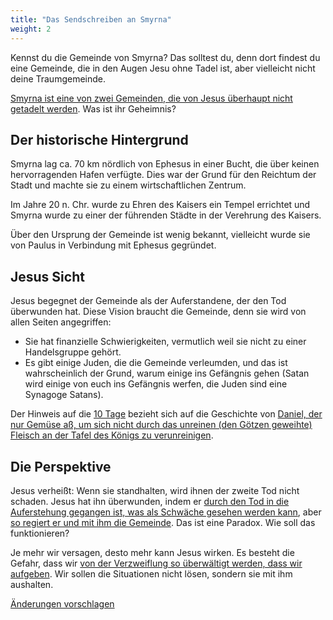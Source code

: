 ```yaml
---
title: "Das Sendschreiben an Smyrna"
weight: 2
---
```



Kennst du die Gemeinde von Smyrna? Das solltest du, denn dort findest du eine Gemeinde, die in den Augen Jesu ohne Tadel ist, aber vielleicht nicht deine Traumgemeinde.

[Smyrna ist eine von zwei Gemeinden, die von Jesus überhaupt nicht getadelt werden](https://www.bibleserver.com/SLT/Offenbarung2%2C8-11). Was ist ihr Geheimnis?


## Der historische Hintergrund

<a name="d1ed"></a>
Smyrna lag ca. 70 km nördlich von Ephesus in einer Bucht, die über keinen hervorragenden Hafen verfügte. Dies war der Grund für den Reichtum der Stadt und machte sie zu einem wirtschaftlichen Zentrum.

Im Jahre 20 n. Chr. wurde zu Ehren des Kaisers ein Tempel errichtet und Smyrna wurde zu einer der führenden Städte in der Verehrung des Kaisers.

Über den Ursprung der Gemeinde ist wenig bekannt, vielleicht wurde sie von Paulus in Verbindung mit Ephesus gegründet.


## Jesus Sicht

<a name="aa4a"></a>
Jesus begegnet der Gemeinde als der Auferstandene, der den Tod überwunden hat. Diese Vision braucht die Gemeinde, denn sie wird von allen Seiten angegriffen:

- Sie hat finanzielle Schwierigkeiten, vermutlich weil sie nicht zu einer Handelsgruppe gehört.
- Es gibt einige Juden, die die Gemeinde verleumden, und das ist wahrscheinlich der Grund, warum einige ins Gefängnis gehen (Satan wird einige von euch ins Gefängnis werfen, die Juden sind eine Synagoge Satans).


Der Hinweis auf die [10 Tage](https://www.bibleserver.com/SLT/Offenbarung2%2C10) bezieht sich auf die Geschichte von [Daniel, der nur Gemüse aß, um sich nicht durch das unreinen (den Götzen geweihte) Fleisch an der Tafel des Königs zu verunreinigen](https://www.bibleserver.com/SLT/Daniel1%2C8-14).


## Die Perspektive

<a name="302f"></a>
Jesus verheißt: Wenn sie standhalten, wird ihnen der zweite Tod nicht schaden. Jesus hat ihn überwunden, indem er [durch den Tod in die Auferstehung gegangen ist, was als Schwäche gesehen werden kann](https://www.bibleserver.com/SLT/Offenbarung5%2C5-6), aber [so regiert er und mit ihm die Gemeinde](https://www.bibleserver.com/SLT/Offenbarung20%2C4-6). Das ist eine Paradox. Wie soll das funktionieren?

Je mehr wir versagen, desto mehr kann Jesus wirken. Es besteht die Gefahr, dass wir [von der Verzweiflung so überwältigt werden, dass wir aufgeben](../../../../content/beasts/expl/666-the-number-of-the-beast). Wir sollen die Situationen nicht lösen, sondern sie mit ihm aushalten.




[Änderungen vorschlagen](https://github.com/revelation-today/revelation-today/blob/main/exampleSite/content/docs/content/letters/expl/details/the-letter-to-the-church-in-smyrna.de.md)

